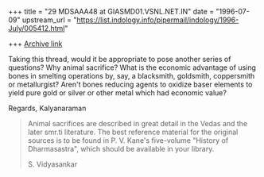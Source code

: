+++
title = "29 MDSAAA48 at GIASMD01.VSNL.NET.IN"
date = "1996-07-09"
upstream_url = "https://list.indology.info/pipermail/indology/1996-July/005412.html"

+++
[Archive link](https://list.indology.info/pipermail/indology/1996-July/005412.html)

Taking this thread, would it be appropriate to pose another series of questions?
Why animal sacrifice? What is the economic advantage of using bones in smelting
operations by, say, a blacksmith, goldsmith, coppersmith or metallurgist?
Aren't bones reducing agents to oxidize baser elements to yield pure gold
or silver or other metal which had economic value? 

Regards, Kalyanaraman

>Animal sacrifices are described in great detail in the Vedas and the later
>smr.ti literature. The best reference material for the original sources 
>is to be found in P. V. Kane's five-volume "History of Dharmasastra", which
>should be available in your library. 
>
>S. Vidyasankar
>
>
>
>





